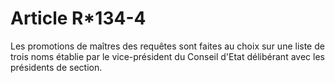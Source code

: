 # Article R*134-4

Les promotions de maîtres des requêtes sont faites au choix sur une liste de trois noms établie par le vice-président du Conseil d'Etat délibérant avec les présidents de section.
